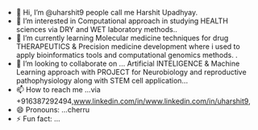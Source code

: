 - 👋 Hi, I’m @uharshit9 people call me Harshit Upadhyay.
- 👀 I’m interested in Computational approach in studying HEALTH sciences via DRY and WET laboratory methods..
- 🌱 I’m currently learning Molecular medicine techniques for drug THERAPEUTICS & Precision medicine  development where i used to apply bioinformatics tools and computational genomics methods. .
- 💞️ I’m looking to collaborate on ... Artificial INTELIGENCE & Machine Learning approach with PROJECT for Neurobiology and reproductive pathophysiology along with STEM cell application...
- 📫 How to reach me ...via +916387292494,www.linkedin.com/in/www.linkedin.com/in/uharshit9,
- 😄 Pronouns: ...cherru
- ⚡ Fun fact: ...

<!---
uharshit9/uharshit9 is a ✨ special ✨ repository because its `README.md` (this file) appears on your GitHub profile.
You can click the Preview link to take a look at your changes.
--->
